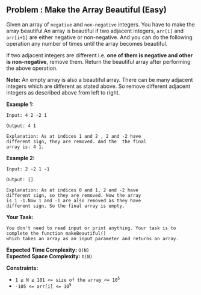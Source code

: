 ## Problem : Make the Array Beautiful (Easy)

Given an array of ```negative``` and ```non-negative``` integers. You have to make the array beautiful.An array is beautiful if two adjacent integers, 
```arr[i]``` and ```arr[i+1]``` are either negative or non-negative. And you can do the following operation any number of times until the array becomes beautiful.

If two adjacent integers are different i.e. **one of them is negative and other is non-negative**, remove them. Return the beautiful array after performing the above operation.

**Note:** An empty array is also a beautiful array. There can be many adjacent integers which are different as stated above. 
          So remove different adjacent integers as described above from left to right. 

**Example 1:**
```
Input: 4 2 -2 1

Output: 4 1

Explanation: As at indices 1 and 2 , 2 and -2 have
different sign, they are removed. And the  the final
array is: 4 1.
```

**Example 2:**
```
Input: 2 -2 1 -1

Output: []

Explanation: As at indices 0 and 1, 2 and -2 have
different sign, so they are removed. Now the array
is 1 -1.Now 1 and -1 are also removed as they have
different sign. So the final array is empty. 
```

**Your Task:**
```
You don't need to read input or print anything. Your task is to complete the function makeBeautiful()
which takes an array as an input parameter and returns an array.
```

**Expected Time Complexity:** ```O(N)```<br>
**Expected Space Complexity:** ```O(N)```

**Constraints:**
<ul>
<li><code>1 ≤ N ≤ 101 <= size of the array <= 10<sup>5</sup></code></li>
<li><code>-105 <= arr[i] <= 10<sup>5</sup></code></li>
</ul>


